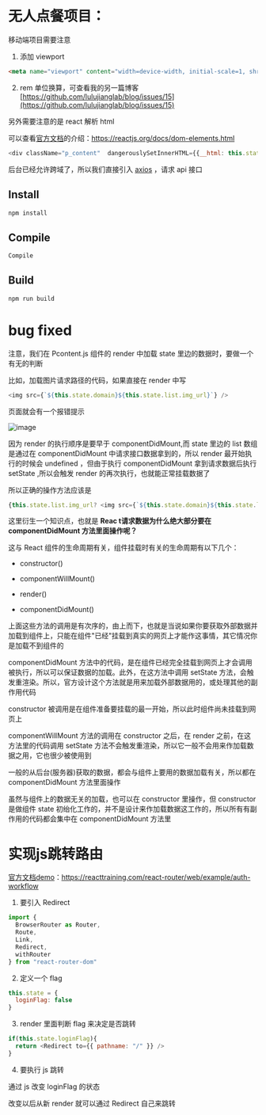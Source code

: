 # 无人点餐项目：

移动端项目需要注意

1. 添加 viewport

```html
<meta name="viewport" content="width=device-width, initial-scale=1, shrink-to-fit=no">
```

2. rem 单位换算，可查看我的另一篇博客[https://github.com/lulujianglab/blog/issues/15](https://github.com/lulujianglab/blog/issues/15)

另外需要注意的是 react 解析 html

可以查看[官方文档](https://reactjs.org/docs/dom-elements.html)的介绍：https://reactjs.org/docs/dom-elements.html
    
```js
<div className="p_content"  dangerouslySetInnerHTML={{__html: this.state.list.content}}> </div>
```

后台已经允许跨域了，所以我们直接引入 [axios](https://github.com/axios/axios) ，请求 api 接口

## Install

```sh
npm install
```

## Compile

```sh
Compile
```

## Build

```sh
npm run build
```

# bug fixed

注意，我们在 Pcontent.js 组件的 render 中加载 state 里边的数据时，要做一个有无的判断

比如，加载图片请求路径的代码，如果直接在 render 中写

```js
<img src={`${this.state.domain}${this.state.list.img_url}`} />
```

页面就会有一个报错提示

![image](https://user-images.githubusercontent.com/26807227/50734153-61eae100-11d5-11e9-9bf3-70af2485ded3.png)

因为 render 的执行顺序是要早于 componentDidMount,而 state 里边的 list 数组是通过在 componentDidMount 中请求接口数据拿到的，所以 render 最开始执行的时候会 undefined ，但由于执行 componentDidMount 拿到请求数据后执行 setState ,所以会触发 render 的再次执行，也就能正常挂载数据了

所以正确的操作方法应该是

```js
{this.state.list.img_url? <img src={`${this.state.domain}${this.state.list.img_url}`} /> : ''}
```

这里衍生一个知识点，也就是 **Reac t请求数据为什么绝大部分要在 componentDidMount 方法里面操作呢？**

这与 React 组件的生命周期有关，组件挂载时有关的生命周期有以下几个：

* constructor()

* componentWillMount()

* render()

* componentDidMount()

上面这些方法的调用是有次序的，由上而下，也就是当说如果你要获取外部数据并加载到组件上，只能在组件"已经"挂载到真实的网页上才能作这事情，其它情况你是加载不到组件的

componentDidMount 方法中的代码，是在组件已经完全挂载到网页上才会调用被执行，所以可以保证数据的加载。此外，在这方法中调用 setState 方法，会触发重渲染。所以，官方设计这个方法就是用来加载外部数据用的，或处理其他的副作用代码

constructor 被调用是在组件准备要挂载的最一开始，所以此时组件尚未挂载到网页上

componentWillMount 方法的调用在 constructor 之后，在 render 之前，在这方法里的代码调用 setState 方法不会触发重渲染，所以它一般不会用来作加载数据之用，它也很少被使用到

一般的从后台(服务器)获取的数据，都会与组件上要用的数据加载有关，所以都在 componentDidMount 方法里面操作

虽然与组件上的数据无关的加载，也可以在 constructor 里操作，但 constructor 是做组件 state 初绐化工作的，并不是设计来作加载数据这工作的，所以所有有副作用的代码都会集中在 componentDidMount 方法里

# 实现js跳转路由

[官方文档demo](https://reacttraining.com/react-router/web/example/auth-workflow)：https://reacttraining.com/react-router/web/example/auth-workflow

1. 要引入 Redirect

```js
import {
  BrowserRouter as Router,
  Route,
  Link,
  Redirect,
  withRouter
} from "react-router-dom"
```

2. 定义一个 flag

```js
this.state = { 
  loginFlag: false            
} 
```

3. render 里面判断 flag 来决定是否跳转

```js
if(this.state.loginFlag){
  return <Redirect to={{ pathname: "/" }} />
}
```

4. 要执行 js 跳转

通过 js 改变 loginFlag 的状态

改变以后从新 render 就可以通过 Redirect 自己来跳转

